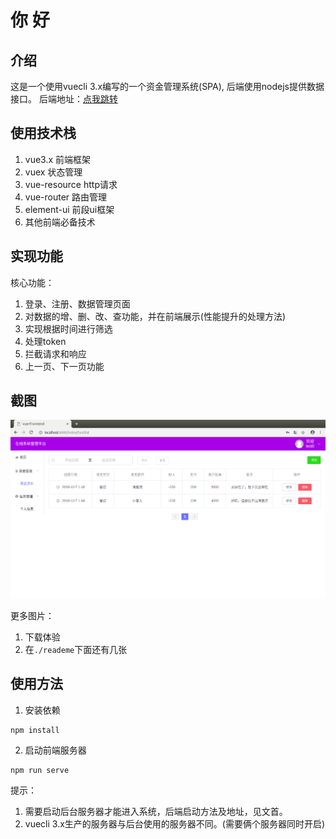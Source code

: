 # 你 好

## 介绍

这是一个使用vuecli 3.x编写的一个资金管理系统(SPA), 后端使用nodejs提供数据接口。
后端地址：[点我跳转](https://github.com/tornoda/apiProvider-nodejst)

## 使用技术栈

1. vue3.x 前端框架
2. vuex 状态管理
3. vue-resource http请求
4. vue-router 路由管理
5. element-ui 前段ui框架
6. 其他前端必备技术

## 实现功能

核心功能：
1. 登录、注册、数据管理页面
2. 对数据的增、删、改、查功能，并在前端展示(性能提升的处理方法)
3. 实现根据时间进行筛选
4. 处理token
5. 拦截请求和响应
6. 上一页、下一页功能

## 截图

![main](./readme/main.png "图片之一")

更多图片：
1. 下载体验
2. 在`./reademe`下面还有几张

## 使用方法

1. 安装依赖
```
npm install
```
2. 启动前端服务器

```
npm run serve
```
提示：
1. 需要启动后台服务器才能进入系统，后端启动方法及地址，见文首。
2. vuecli 3.x生产的服务器与后台使用的服务器不同。(需要俩个服务器同时开启)

